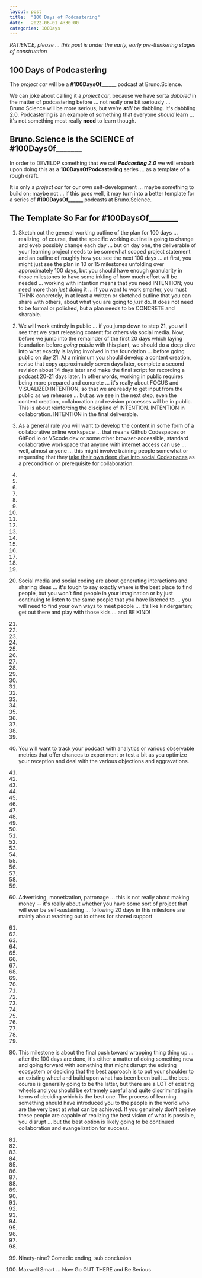 ```yaml
---
layout: post
title:  "100 Days of Podcastering"
date:   2022-06-01 4:30:00
categories: 100Days
---
```



*PATIENCE, please ... this post is under the early, early pre-thinkering stages of construction*

## 100 Days of Podcastering

The *project car* will be a **#100DaysOf______** podcast at Bruno.Science. 

We can joke about calling it a *project car*, because we have sorta *dabbled* in the matter of podcastering before ... not really one bit seriously ... Bruno.Science will be more serious, but we're ***still*** be dabbling. It's dabbling 2.0. Podcastering is an example of something that everyone *should* learn ... it's not something most really **need** to learn though.

## Bruno.Science is the SCIENCE of #100Days0f_______

In order to DEVELOP something that we call ***Podcasting 2.0*** we will embark upon doing this as a **100DaysOfPodcastering** series ... as a template of a rough draft. 

It is only a *project car* for our own self-development ... maybe something to build on; maybe not ... if this goes well, it may turn into a better template for a series of **#100DaysOf______** podcasts at Bruno.Science.

## The Template So Far for #100DaysOf________ 

1) Sketch out the general working outline of the plan for 100 days ... realizing, of course, that the specific working outline is going to change and eveb possibly change each day ... but on day one, the deliverable of your learning project needs to be somewhat scoped project statement and an outline of roughly how you see the next 100 days ... at first, you might just see the plan in 10 or 15 milestones unfolding over approximately 100 days, but you should have enough granularity in those milestones to have some inkling of how much effort will be needed ... working with intention means that you need INTENTION; you need more than *just* doing it ... if you want to work smarter, you must THINK concretely, in at least a written or sketched outline that you can share with others, about what you are going to *just* do. It does not need to be formal or polished, but a plan needs to be CONCRETE and sharable.

2) We will work entirely in public ... if you jump down to step 21, you will see that we start releasing content for others via social media. Now, before we jump into the remainder of the first 20 days which laying foundation before *going public* with this plant, we should do a deep dive into what exactly is laying involved in the foundation ... before going public on day 21. At a minimum you should develop a content creation, revise that copy approximately seven days later, complete a second revision about 14 days later and make the final script for recording a podcast 20-21 days later.  In other words, working in public requires being more prepared and concrete ... it's really about FOCUS and VISUALIZED INTENTION, so that we are ready to get input from the public as we rehearse ... but as we see in the next step, even the content creation, collaboration and revision processes will be in public. This is about reinforcing the discipline of INTENTION. INTENTION in collaboration. INTENTION in the final deliverable. 

3) As a general rule you will want to develop the content in some form of a collaborative online workspace ... that means Github Codespaces or GitPod.io or VScode.dev or some other browser-accessible, standard collaborative workspace that anyone with internet access can use  ... well, almost anyone ... this might involve training people somewhat or requesting that they [take their own deep dive into social Codespaces](https://docs.github.com/en/codespaces/getting-started/deep-dive) as a precondition or prerequisite for collaboration.

4)

5)

6)

7)

8)

9)

10)

11)

12)

13)

14)

15)

16)

17)

18)

19)

20) Social media and social coding are about generating interactions and sharing ideas ... it's tough to say exactly where is the best place to find people, but you won't find people in your imagination or by just continuing to listen to the same people that you have listened to ... you will need to find your own ways to meet people ... it's like kindergarten; get out there and play with those kids ... and BE KIND!

21)

22)

23)

24)

25)

26)

27)

28)

29)

30)

31)

32)

33)

34)

35)

36)

37)

38)

39)

40) You will want to track your podcast with analytics or various observable metrics that offer chances to experiment or test a bit as you optimize your reception and deal with the various objections and aggravations. 

41)

42)

43)

44)

45)

46)

47)

48)

49)

50)

51)

52)

53)

54)

55)

56)

57)

58)

59)

60) Advertising, monetization, patronage ... this is not really about making money -- it's really about whether you have some sort of project that will ever be self-sustaining ... following 20 days in this milestone are mainly about reaching out to others for shared support

61)

62)

63)

64)

65)

66)

67)

68)

69)

70)

71)

72)

73)

74)

75)

76)

77)

78)

79)

80) This milestone is about the final push toward wrapping thing thing up ... after the 100 days are done, it's either a matter of doing something new and going forward with something that might disrupt the existing ecosystem or deciding that the best approach is to put your shoulder to an existing wheel and build upon what has been been built ... the best course is generally going to be the latter, but there are a LOT of existing wheels and you should be extremely careful and quite discriminating in terms of deciding which is the best one. The process of learning something should have introduced you to the people in the world who are the very best at what can be achieved. If you genuinely don't believe these people are capable of realizing the best vision of what is possible, you disrupt ... but the best option is likely going to be continued collaboration and evangelization for success.

81)

82)

83)

84)

85)

86)

87)

88)

89)

90)

91)

92)

93)

94)

95)

96)

97)

98)

99) Ninety-nine? Comedic ending, sub conclusion

100) Maxwell Smart ... Now Go OUT THERE and Be Serious 
